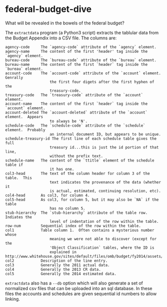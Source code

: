federal-budget-dive
====================

What will be revealed in the bowels of the federal budget?


The `extractdata` program (a Python3 script) extracts the tablular
data from the Budget Appendix into a CSV file.  The columns are:

    agency-code     The `agency-code` attribute of the `agency` element.
    agency-name     The content of the first 'header' tag inside the `agency` element.
    bureau-code     The `bureau-code` attribute of the `bureau` element.
    bureau-name     The content of the first `header` tag inside the `bureau` element.
    account-code    The `account-code` attribute of the `account` element.  Genrally
                        the first four digets after the first hyphen of the
                        treasury-code.
    treasury-code   The `treasury-code` attribute of the `account` element.
    account-name    The content of the first `header` tag inside the `account` element.
    account-deleted The `account-deleted` attribute of the `account` element.  Appears
                        to always be 'N'.
    schedule-code   The `schedule-code` attribute of the `schedule` element.  Probably
                        an internal document ID, but appears to be unique.
    schedule-treasury-id The first line of each schedule table gives the full
                        treasury id...this is just the id portion of that line,
                        without the prefix text.
    schedule-name   The content of the `ttitle` element of the schedule table if
                        it has one.
    col3-head       The text of the column header for column 3 of the table.  This
                        text indicates the provenance of the data (whether it
                        is actual, estimated, continuing resolution, etc).
    col4-head       As col3, for column 4.
    col5-head       As col3, for column 5, but it may also be `NA` if the table
                        has no column 5.
    stub-hierarchy  The `stub-hierarchy` attribute of the table row.  Indiates the
                        level of indentation of the row within the table.
    row-num         Sequential index of the row within the table.
    col1            Table column 1.  Often contains a mysterious number whose
                        meaning we were not able to discover (except for the
                        'Object Classification` tables, where the ID is
                        explained in http://www.whitehouse.gov/sites/default/files/omb/budget/fy2014/assets/objclass.pdf
    col2            Description of the line entry.
    col3            Generally the 2011 actual data.
    col4            Generally the 2013 CR data.
    col5            Generally the 2014 estimated data.

`extractdata` also has a `--db` option which will also generate a set of
normalized csv files that can be uploaded into an sql database.  In these files
the accounts and schedules are given sequential id numbers to allow linking.
